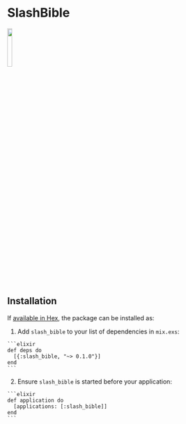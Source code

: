 # SlashBible
<img src="https://user-images.githubusercontent.com/6267544/123466440-3118e500-d5a4-11eb-9030-6b9c3aefa7fa.png" width=15% height=15%>

## Installation

If [available in Hex](https://hex.pm/docs/publish), the package can be installed as:

  1. Add `slash_bible` to your list of dependencies in `mix.exs`:

    ```elixir
    def deps do
      [{:slash_bible, "~> 0.1.0"}]
    end
    ```

  2. Ensure `slash_bible` is started before your application:

    ```elixir
    def application do
      [applications: [:slash_bible]]
    end
    ```

